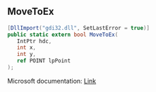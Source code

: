 ## MoveToEx

```csharp
[DllImport("gdi32.dll", SetLastError = true)]
public static extern bool MoveToEx(
   IntPtr hdc,
   int x,
   int y,
   ref POINT lpPoint
);
```

Microsoft documentation: [Link](https://docs.microsoft.com/en-us/windows/win32/api/wingdi/nf-wingdi-movetoex)
